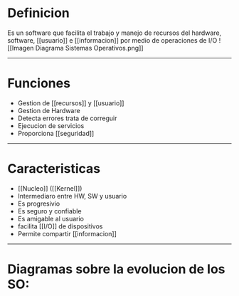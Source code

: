 # Definicion
Es un software que facilita el trabajo y manejo de recursos del hardware, software, [[usuario]] e [[informacion]] por medio de operaciones de I/O
![[Imagen Diagrama Sistemas Operativos.png]]

---
# Funciones
- Gestion de [[recursos]] y [[usuario]]
- Gestion de Hardware
- Detecta errores trata de correguir
- Ejecucion de servicios
- Proporciona [[seguridad]]

---
# Caracteristicas
 - [[Nucleo]] ([[Kernel]])
 - Intermediaro entre HW, SW y usuario
 - Es progresivio 
 - Es seguro y confiable
 - Es amigable al usuario
 - facilita [[I/O]] de dispositivos
 - Permite compartir [[informacion]]

---
# Diagramas sobre la evolucion de los SO:
